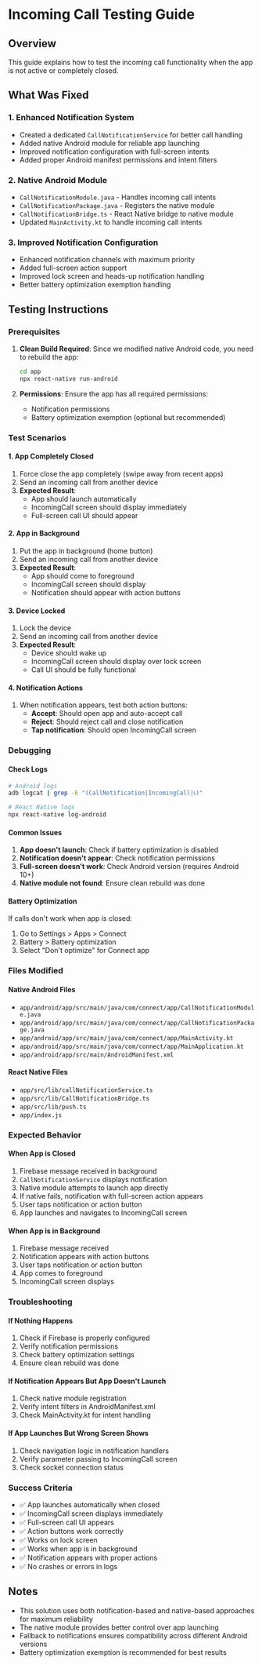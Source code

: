 # Incoming Call Testing Guide

## Overview
This guide explains how to test the incoming call functionality when the app is not active or completely closed.

## What Was Fixed

### 1. **Enhanced Notification System**
- Created a dedicated `CallNotificationService` for better call handling
- Added native Android module for reliable app launching
- Improved notification configuration with full-screen intents
- Added proper Android manifest permissions and intent filters

### 2. **Native Android Module**
- `CallNotificationModule.java` - Handles incoming call intents
- `CallNotificationPackage.java` - Registers the native module
- `CallNotificationBridge.ts` - React Native bridge to native module
- Updated `MainActivity.kt` to handle incoming call intents

### 3. **Improved Notification Configuration**
- Enhanced notification channels with maximum priority
- Added full-screen action support
- Improved lock screen and heads-up notification handling
- Better battery optimization exemption handling

## Testing Instructions

### Prerequisites
1. **Clean Build Required**: Since we modified native Android code, you need to rebuild the app:
   ```bash
   cd app
   npx react-native run-android
   ```

2. **Permissions**: Ensure the app has all required permissions:
   - Notification permissions
   - Battery optimization exemption (optional but recommended)

### Test Scenarios

#### 1. **App Completely Closed**
1. Force close the app completely (swipe away from recent apps)
2. Send an incoming call from another device
3. **Expected Result**: 
   - App should launch automatically
   - IncomingCall screen should display immediately
   - Full-screen call UI should appear

#### 2. **App in Background**
1. Put the app in background (home button)
2. Send an incoming call from another device
3. **Expected Result**:
   - App should come to foreground
   - IncomingCall screen should display
   - Notification should appear with action buttons

#### 3. **Device Locked**
1. Lock the device
2. Send an incoming call from another device
3. **Expected Result**:
   - Device should wake up
   - IncomingCall screen should display over lock screen
   - Call UI should be fully functional

#### 4. **Notification Actions**
1. When notification appears, test both action buttons:
   - **Accept**: Should open app and auto-accept call
   - **Reject**: Should reject call and close notification
   - **Tap notification**: Should open IncomingCall screen

### Debugging

#### Check Logs
```bash
# Android logs
adb logcat | grep -E "(CallNotification|IncomingCall|📞)"

# React Native logs
npx react-native log-android
```

#### Common Issues

1. **App doesn't launch**: Check if battery optimization is disabled
2. **Notification doesn't appear**: Check notification permissions
3. **Full-screen doesn't work**: Check Android version (requires Android 10+)
4. **Native module not found**: Ensure clean rebuild was done

#### Battery Optimization
If calls don't work when app is closed:
1. Go to Settings > Apps > Connect
2. Battery > Battery optimization
3. Select "Don't optimize" for Connect app

### Files Modified

#### Native Android Files
- `app/android/app/src/main/java/com/connect/app/CallNotificationModule.java`
- `app/android/app/src/main/java/com/connect/app/CallNotificationPackage.java`
- `app/android/app/src/main/java/com/connect/app/MainActivity.kt`
- `app/android/app/src/main/java/com/connect/app/MainApplication.kt`
- `app/android/app/src/main/AndroidManifest.xml`

#### React Native Files
- `app/src/lib/callNotificationService.ts`
- `app/src/lib/CallNotificationBridge.ts`
- `app/src/lib/push.ts`
- `app/index.js`

### Expected Behavior

#### When App is Closed
1. Firebase message received in background
2. `CallNotificationService` displays notification
3. Native module attempts to launch app directly
4. If native fails, notification with full-screen action appears
5. User taps notification or action button
6. App launches and navigates to IncomingCall screen

#### When App is in Background
1. Firebase message received
2. Notification appears with action buttons
3. User taps notification or action button
4. App comes to foreground
5. IncomingCall screen displays

### Troubleshooting

#### If Nothing Happens
1. Check if Firebase is properly configured
2. Verify notification permissions
3. Check battery optimization settings
4. Ensure clean rebuild was done

#### If Notification Appears But App Doesn't Launch
1. Check native module registration
2. Verify intent filters in AndroidManifest.xml
3. Check MainActivity.kt for intent handling

#### If App Launches But Wrong Screen Shows
1. Check navigation logic in notification handlers
2. Verify parameter passing to IncomingCall screen
3. Check socket connection status

### Success Criteria
- ✅ App launches automatically when closed
- ✅ IncomingCall screen displays immediately
- ✅ Full-screen call UI appears
- ✅ Action buttons work correctly
- ✅ Works on lock screen
- ✅ Works when app is in background
- ✅ Notification appears with proper actions
- ✅ No crashes or errors in logs

## Notes
- This solution uses both notification-based and native-based approaches for maximum reliability
- The native module provides better control over app launching
- Fallback to notifications ensures compatibility across different Android versions
- Battery optimization exemption is recommended for best results
